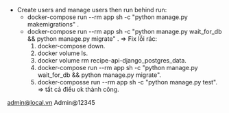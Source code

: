 - Create users and manage users then run behind
  run:
  - docker-compose run --rm app sh -c "python manage.py makemigrations" .
  - docker-compose run --rm app sh -c "python manage.py wait_for_db && python manage.py migrate" .
    => Fix lỗi rác:
    1. docker-compose down.
    2. docker volume ls.
    3. docker volume rm recipe-api-django_postgres_data.
    4. docker-compose run --rm app sh -c "python manage.py wait_for_db && python manage.py migrate".
    5. docker-composse run --rm app sh -c "python manage.py test".
       => tất cả điều ok thành công.
      

admin@local.vn
Admin@12345